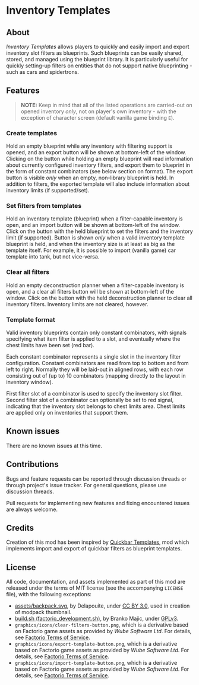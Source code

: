 Inventory Templates
===================


About
-----

*Inventory Templates* allows players to quickly and easily import and export inventory slot filters as blueprints. Such blueprints can be easily shared, stored, and managed using the blueprint library. It is particularly useful for quickly setting-up filters on entities that do not support native blueprinting - such as cars and spidertrons.


Features
--------

> **NOTE:** Keep in mind that all of the listed operations are carried-out on opened inventory *only*, not on player's own inventory - with the exception of character screen (default vanilla game binding `E`).


### Create templates

Hold an empty blueprint while any inventory with filtering support is opened, and an export button will be shown at bottom-left of the window. Clicking on the button while holding an empty blueprint will read information about currently configured inventory filters, and export them to blueprint in the form of constant combinators (see below section on format). The export button is visible _only_ when an empty, non-library blueprint is held. In addition to filters, the exported template will also include information about inventory limits (if supported/set).


### Set filters from templates

Hold an inventory template (blueprint) when a filter-capable inventory is open, and an import button will be shown at bottom-left of the window. Click on the button with the held blueprint to set the filters and the inventory limit (if supported). Button is shown _only_ when a valid inventory template blueprint is held, and when the inventory size is at least as big as the template itself. For example, it is possible to import (vanilla game) car template into tank, but not vice-versa.


### Clear all filters

Hold an empty deconstruction planner when a filter-capable inventory is open, and a clear all filters button will be shown at bottom-left of the window. Click on the button with the held deconstruction planner to clear all inventory filters. Inventory limits are not cleared, however.


### Template format

Valid inventory blueprints contain only constant combinators, with signals specifying what item filter is applied to a slot, and eventually where the chest limits have been set (red bar).

Each constant combinator represents a single slot in the inventory filter configuration. Constant combinators are read from top to bottom and from left to right. Normally they will be laid-out in aligned rows, with each row consisting out of (up to) 10 combinators (mapping directly to the layout in inventory window).

First filter slot of a combinator is used to specify the inventory slot filter. Second filter slot of a combinator can optionally be set to red signal, indicating that the inventory slot belongs to chest limits area. Chest limits are applied only on inventories that support them.


Known issues
------------

There are no known issues at this time.


Contributions
-------------

Bugs and feature requests can be reported through discussion threads or through project's issue tracker. For general questions, please use discussion threads.

Pull requests for implementing new features and fixing encountered issues are always welcome.


Credits
-------

Creation of this mod has been inspired by [Quickbar Templates](https://mods.factorio.com/mod/QuickbarTemplates), mod which implements import and export of quickbar filters as blueprint templates.


License
-------

All code, documentation, and assets implemented as part of this mod are released under the terms of MIT license (see the accompanying `LICENSE` file), with the following exceptions:

-   [assets/backpack.svg](https://game-icons.net/1x1/delapouite/delivery-drone.html), by Delapouite, under [CC BY 3.0](http://creativecommons.org/licenses/by/3.0/), used in creation of modpack thumbnail.
-   [build.sh (factorio_development.sh)](https://code.majic.rs/majic-scripts/), by Branko Majic, under [GPLv3](https://www.gnu.org/licenses/gpl-3.0.html).
-   `graphics/icons/clear-filters-button.png`, which is a derivative based on Factorio game assets as provided by *Wube Software Ltd*. For details, see [Factorio Terms of Service](https://www.factorio.com/terms-of-service).
-   `graphics/icons/export-template-button.png`, which is a derivative based on Factorio game assets as provided by *Wube Software Ltd*. For details, see [Factorio Terms of Service](https://www.factorio.com/terms-of-service).
-   `graphics/icons/import-template-button.png`, which is a derivative based on Factorio game assets as provided by *Wube Software Ltd*. For details, see [Factorio Terms of Service](https://www.factorio.com/terms-of-service).
